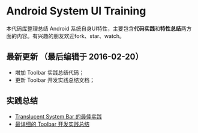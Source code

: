 # Android System UI Training

本代码库整理总结 Android 系统自身UI特性，主要包含**代码实践**和**特性总结**两方面的内容。有兴趣的朋友欢迎fork、star、watch。

## 最新更新 （最后编辑于 2016-02-20）

- 增加 Toolbar 实践总结代码；
- 更新 Toolbar 开发实践总结文档； 

## 实践总结

- [Translucent System Bar 的最佳实践](note/00_AndroidSystemUI：TranslucentBar特性的使用.md)
- [最详细的 Toolbar 开发实践总结](note/01_AndroidSystemUI：ToolBar特性的使用.md)
